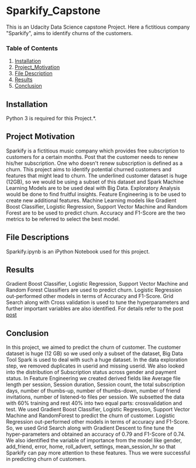 # Sparkify_Capstone
This is an Udacity Data Science capstone Project. Here a fictitious company "Sparkify", aims to identify churns of the customers.
### Table of Contents

1. [Installation](#installation)
2. [Project_Motivation](#motivation)
3. [File Description](#files)
4. [Results](#results)
5. [Conclusion](#conclusion)

## Installation <a name="installation"></a>

Python 3 is required for this Project.*.

## Project Motivation<a name="motivation"></a>

Sparkify is a fictitious music company which provides free subscription to customers for a certain months. Post that the customer needs to renew his/her subscription. One who doesn't renew subscription is defined as a churn. This project aims to identify potential churned customers and features that might lead to churn. The underlined customer dataset is huge (12GB), so we would be using a subset of this dataset and Spark Machine Learning Models are to be used deal with Big Data. Exploratory Analysis would be done to find fruitful insights. Feature Engineering is to be used to create new additional features. Machine Learning models like Gradient Boost Classifier, Logistic Regression, Support Vector Machine and Random Forest are to be used to predict churn. Accuracy and F1-Score are the two metrics to be referred to select the best model. 

## File Descriptions <a name="files"></a>

Sparkify.ipynb is an iPython Notebook used for this project. 


## Results<a name="results"></a>

Gradient Boost Classifier, Logistic Regression, Support Vector Machine and Random Forest Classifiers are used to predict churn. Logistic Regression out-performed other models in terms of Accuracy and F1-Score. Grid Search along with Cross validation is used to tune the hyperparameters and further important variables are also identified. For details refer to the post [post](https://medium.com/@debayanghosh92/identifying-the-churn-of-customers-for-sparkify-389dd0fde92a)


## Conclusion<a name="conclusion"></a>

In this project, we aimed to predict the churn of customer. The customer dataset is huge (12 GB) so we used only a subset of the dataset, Big Data Tool Spark is used to deal with such a huge dataset. In the data exploration step, we removed duplicates in userid and missing userid. We also looked into the distribution of Subscription status across gender and payment status. In Feature Engineering we created derived fields like Average file length per session, Session duration, Session count, the total subscription days, number of thumbs-up, number of thumbs-down, number of friend invitations, number of listened-to files per session. We subsetted the data with 60% training and rest 40% into two equal parts: crossvalidation and test. We used Gradient Boost Classifier, Logistic Regression, Support Vector Machine and RandomForest to predict the churn of customer. Logistic Regression out-performed other models in terms of accuracy and F1-Score. So, we used Grid Search along with Gradient Descent to fine tune the hyper-parameters and obtained an accuracy of 0.79 and F1-Score of 0.74. We also identified the variable of importance from the model like gender, add_friend, error, home, roll_advert, settings, mean_session_hr so that Sparkify can pay more attention to these features. Thus we were successful in predicting churn of customers.
